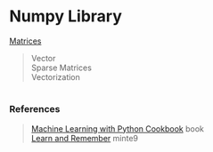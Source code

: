 # Numpy Library

[Matrices](./matrices/)  
> Vector  
Sparse Matrices  
Vectorization  

#

### References
> [Machine Learning with Python Cookbook](https://www.amazon.com/gp/product/B07BC3LFKT) book  
> [Learn and Remember](https://www.minte9.com/mlearning) minte9  